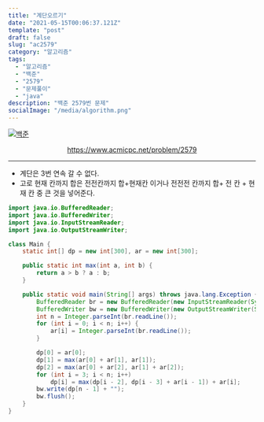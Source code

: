 ```yaml
---
title: "계단오르기"
date: "2021-05-15T00:06:37.121Z"
template: "post"
draft: false
slug: "ac2579"
category: "알고리즘"
tags:
  - "알고리즘"
  - "백준"
  - "2579"
  - "문제풀이"
  - "java"
description: "백준 2579번 문제"
socialImage: "/media/algorithm.png"
---
```


[![백준](https://d2gd6pc034wcta.cloudfront.net/images/logo@2x.png)](https://www.acmicpc.net/problem/2579)
<div style="text-align:center"><a href="https://www.acmicpc.net/problem/2579">https://www.acmicpc.net/problem/2579</a></div>

---

- 계단은 3번 연속 갈 수 없다.
- 고로 현재 칸까지 합은 전전칸까지 합+현재칸  이거나 전전전 칸까지 합+ 전 칸 + 현재 칸 중 큰 것을 넣어준다.


```java
import java.io.BufferedReader;
import java.io.BufferedWriter;
import java.io.InputStreamReader;
import java.io.OutputStreamWriter;

class Main {
    static int[] dp = new int[300], ar = new int[300];

    public static int max(int a, int b) {
        return a > b ? a : b;
    }

    public static void main(String[] args) throws java.lang.Exception {
        BufferedReader br = new BufferedReader(new InputStreamReader(System.in));
        BufferedWriter bw = new BufferedWriter(new OutputStreamWriter(System.out));
        int n = Integer.parseInt(br.readLine());
        for (int i = 0; i < n; i++) {
            ar[i] = Integer.parseInt(br.readLine());
        }

        dp[0] = ar[0];
        dp[1] = max(ar[0] + ar[1], ar[1]);
        dp[2] = max(ar[0] + ar[2], ar[1] + ar[2]);
        for (int i = 3; i < n; i++)
            dp[i] = max(dp[i - 2], dp[i - 3] + ar[i - 1]) + ar[i];
        bw.write(dp[n - 1] + "");
        bw.flush();
    }
}
```